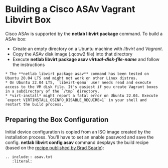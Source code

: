 # Building a Cisco ASAv Vagrant Libvirt Box

Cisco ASAv is supported by the **netlab libvirt package** command. To build a ASAv box:

* Create an empty directory on a Ubuntu machine with *libvirt* and *Vagrant*.
* Copy the ASAv disk image (.qcow2 file) into that directory
* Execute **netlab libvirt package asav _virtual-disk-file-name_** and follow the instructions

```{warning}
* The **‌netlab libvirt package asav** command has been tested on Ubuntu 20.04 LTS and might not work on other Linux distros.
* On Ubuntu 22.04 LTS, `libvirt-qemu` user needs read and execute access to the VM disk file. It's easiest if you create Vagrant boxes in a subdirectory of the `/tmp` directory.
* *‌virt-install* might report a fatal error on Ubuntu 22.04. Execute `export VIRTINSTALL_OSINFO_DISABLE_REQUIRE=1` in your shell and restart the build process.
```

## Preparing the Box Configuration

Initial device configuration is copied from an ISO image created by the installation process. You'll have to set an enable password and save the config. 
**netlab libvirt config asav** command desplays the build recipe (based on the [recipe published by Brad Searle](https://codingpackets.com/blog/cisco-asav-vagrant-libvirt-box-install/)):

```{eval-rst}
.. include:: asav.txt
   :literal:
```

